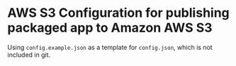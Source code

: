 # AWS S3 Configuration for publishing packaged app to Amazon AWS S3

Using `config.example.json` as a template for `config.json`, which is not included in git.